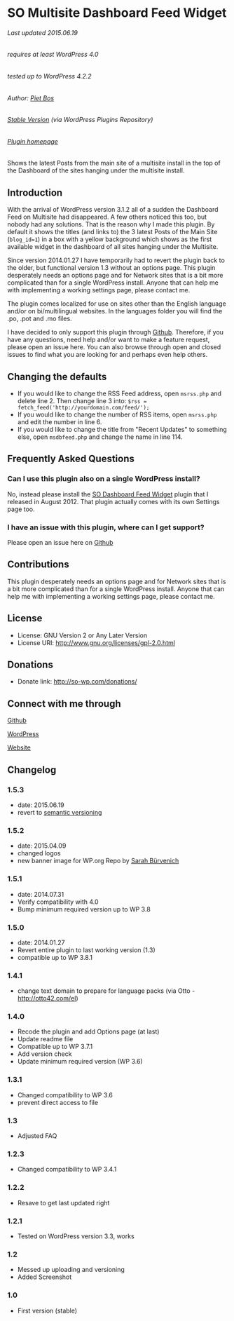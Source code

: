 SO Multisite Dashboard Feed Widget
=====================

###### Last updated 2015.06.19
###### requires at least WordPress 4.0
###### tested up to WordPress 4.2.2
###### Author: [Piet Bos](https://github.com/senlin)
###### [Stable Version](http://wordpress.org/plugins/multisite-dashboard-feed-widget/) (via WordPress Plugins Repository)
###### [Plugin homepage](http://so-wp.com/plugin/so-multisite-dashboard-feed-widget)

Shows the latest Posts from the main site of a multisite install in the top of the Dashboard of the sites hanging under the multisite install.

## Introduction

With the arrival of WordPress version 3.1.2 all of a sudden the Dashboard Feed on Multisite had disappeared. A few others noticed this too, but nobody had any solutions. That is the reason why I made this plugin. 
By default it shows the titles (and links to) the 3 latest Posts of the Main Site (`blog_id=1`) in a box with a yellow background which shows as the first available widget in the dashboard of all sites hanging under the Multisite.

Since version 2014.01.27 I have temporarily had to revert the plugin back to the older, but functional version 1.3 without an options page. This plugin desperately needs an options page and for Network sites that is a bit more complicated than for a single WordPress install. Anyone that can help me with implementing a working settings page, please contact me.

The plugin comes localized for use on sites other than the English language and/or on bi/multilingual websites. In the languages folder you will find the .po, .pot and .mo files.

I have decided to only support this plugin through <a href="https://github.com/senlin/so-multisite-dashboard-feed-widget/issues">Github</a>. Therefore, if you have any questions, need help and/or want to make a feature request, please open an issue here. You can also browse through open and closed issues to find what you are looking for and perhaps even help others.

## Changing the defaults

* If you would like to change the RSS Feed address, open `msrss.php` and delete line 2. Then change line 3 into: `$rss = fetch_feed('http://yourdomain.com/feed/');`
* If you would like to change the number of RSS items, open `msrss.php` and edit the number in line 6.
* If you would like to change the title from "Recent Updates" to something else, open `msdbfeed.php` and change the name in line 114.

## Frequently Asked Questions

### Can I use this plugin also on a single WordPress install?

No, instead please install the [SO Dashboard Feed Widget](https://wordpress.org/plugins/dashboard-feed-widget/) plugin that I released in August 2012. That plugin actually comes with its own Settings page too.

### I have an issue with this plugin, where can I get support?

Please open an issue here on [Github](https://github.com/senlin/so-multisite-dashboard-feed-widget/issues)

## Contributions

This plugin desperately needs an options page and for Network sites that is a bit more complicated than for a single WordPress install. Anyone that can help me with implementing a working settings page, please contact me.

## License

* License: GNU Version 2 or Any Later Version
* License URI: http://www.gnu.org/licenses/gpl-2.0.html

## Donations

* Donate link: http://so-wp.com/donations/

## Connect with me through

[Github](https://github.com/senlin) 

[WordPress](https://profiles.wordpress.org/senlin/) 

[Website](http://senlinonline.com)

## Changelog

### 1.5.3

* date: 2015.06.19
* revert to [semantic versioning](http://semver.org/)

### 1.5.2

* date: 2015.04.09
* changed logos
* new banner image for WP.org Repo by [Sarah Bürvenich](https://unsplash.com/sarahburvenich)

### 1.5.1

* date: 2014.07.31
* Verify compatibility with 4.0
* Bump minimum required version up to WP 3.8

### 1.5.0

* date: 2014.01.27
* Revert entire plugin to last working version (1.3)
* compatible up to WP 3.8.1

### 1.4.1

* change text domain to prepare for language packs (via Otto - http://otto42.com/el)

### 1.4.0

* Recode the plugin and add Options page (at last)
* Update readme file
* Compatible up to WP 3.7.1
* Add version check
* Update minimum required version (WP 3.6)

###  1.3.1

* Changed compatibility to WP 3.6
* prevent direct access to file

### 1.3

* Adjusted FAQ

### 1.2.3

* Changed compatibility to WP 3.4.1

### 1.2.2

* Resave to get last updated right

### 1.2.1

* Tested on WordPress version 3.3, works

### 1.2

* Messed up uploading and versioning
* Added Screenshot

### 1.0

* First version (stable)


